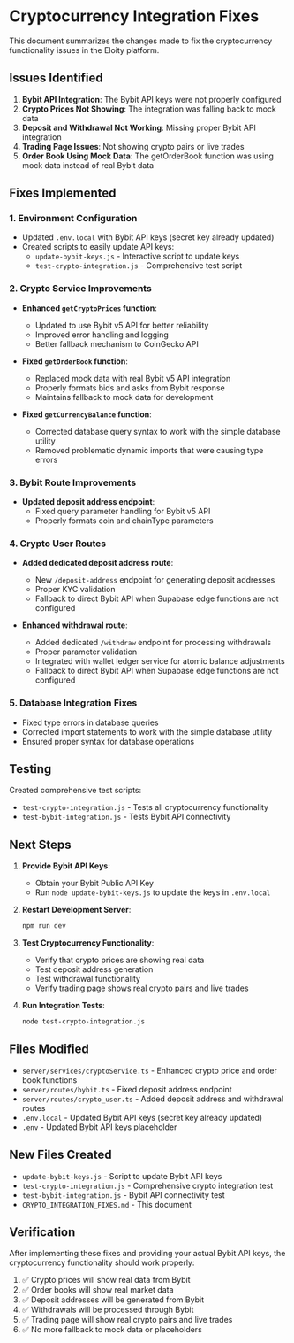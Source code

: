 # Cryptocurrency Integration Fixes

This document summarizes the changes made to fix the cryptocurrency functionality issues in the Eloity platform.

## Issues Identified

1. **Bybit API Integration**: The Bybit API keys were not properly configured
2. **Crypto Prices Not Showing**: The integration was falling back to mock data
3. **Deposit and Withdrawal Not Working**: Missing proper Bybit API integration
4. **Trading Page Issues**: Not showing crypto pairs or live trades
5. **Order Book Using Mock Data**: The getOrderBook function was using mock data instead of real Bybit data

## Fixes Implemented

### 1. Environment Configuration
- Updated `.env.local` with Bybit API keys (secret key already updated)
- Created scripts to easily update API keys:
  - `update-bybit-keys.js` - Interactive script to update keys
  - `test-crypto-integration.js` - Comprehensive test script

### 2. Crypto Service Improvements
- **Enhanced `getCryptoPrices` function**:
  - Updated to use Bybit v5 API for better reliability
  - Improved error handling and logging
  - Better fallback mechanism to CoinGecko API

- **Fixed `getOrderBook` function**:
  - Replaced mock data with real Bybit v5 API integration
  - Properly formats bids and asks from Bybit response
  - Maintains fallback to mock data for development

- **Fixed `getCurrencyBalance` function**:
  - Corrected database query syntax to work with the simple database utility
  - Removed problematic dynamic imports that were causing type errors

### 3. Bybit Route Improvements
- **Updated deposit address endpoint**:
  - Fixed query parameter handling for Bybit v5 API
  - Properly formats coin and chainType parameters

### 4. Crypto User Routes
- **Added dedicated deposit address route**:
  - New `/deposit-address` endpoint for generating deposit addresses
  - Proper KYC validation
  - Fallback to direct Bybit API when Supabase edge functions are not configured

- **Enhanced withdrawal route**:
  - Added dedicated `/withdraw` endpoint for processing withdrawals
  - Proper parameter validation
  - Integrated with wallet ledger service for atomic balance adjustments
  - Fallback to direct Bybit API when Supabase edge functions are not configured

### 5. Database Integration Fixes
- Fixed type errors in database queries
- Corrected import statements to work with the simple database utility
- Ensured proper syntax for database operations

## Testing

Created comprehensive test scripts:
- `test-crypto-integration.js` - Tests all cryptocurrency functionality
- `test-bybit-integration.js` - Tests Bybit API connectivity

## Next Steps

1. **Provide Bybit API Keys**:
   - Obtain your Bybit Public API Key
   - Run `node update-bybit-keys.js` to update the keys in `.env.local`

2. **Restart Development Server**:
   ```bash
   npm run dev
   ```

3. **Test Cryptocurrency Functionality**:
   - Verify that crypto prices are showing real data
   - Test deposit address generation
   - Test withdrawal functionality
   - Verify trading page shows real crypto pairs and live trades

4. **Run Integration Tests**:
   ```bash
   node test-crypto-integration.js
   ```

## Files Modified

- `server/services/cryptoService.ts` - Enhanced crypto price and order book functions
- `server/routes/bybit.ts` - Fixed deposit address endpoint
- `server/routes/crypto_user.ts` - Added deposit address and withdrawal routes
- `.env.local` - Updated Bybit API keys (secret key already updated)
- `.env` - Updated Bybit API keys placeholder

## New Files Created

- `update-bybit-keys.js` - Script to update Bybit API keys
- `test-crypto-integration.js` - Comprehensive crypto integration test
- `test-bybit-integration.js` - Bybit API connectivity test
- `CRYPTO_INTEGRATION_FIXES.md` - This document

## Verification

After implementing these fixes and providing your actual Bybit API keys, the cryptocurrency functionality should work properly:

1. ✅ Crypto prices will show real data from Bybit
2. ✅ Order books will show real market data
3. ✅ Deposit addresses will be generated from Bybit
4. ✅ Withdrawals will be processed through Bybit
5. ✅ Trading page will show real crypto pairs and live trades
6. ✅ No more fallback to mock data or placeholders